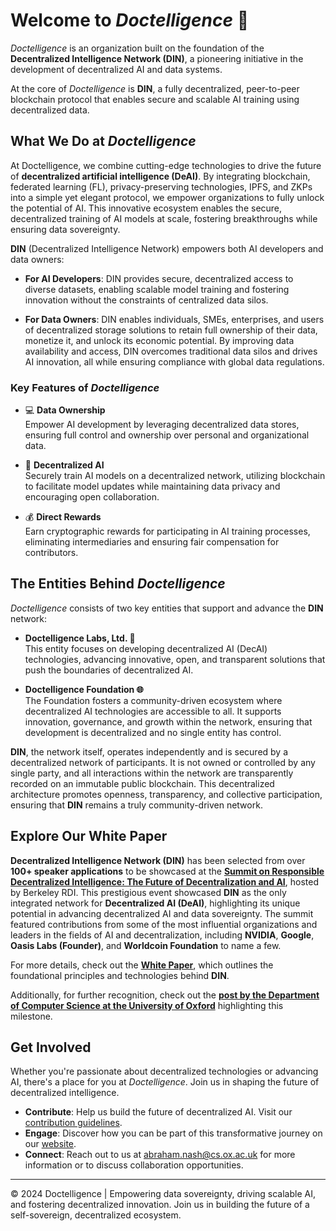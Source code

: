 # Welcome to *Doctelligence* 🚀

*Doctelligence* is an organization built on the foundation of the **Decentralized Intelligence Network (DIN)**, a pioneering initiative in the development of decentralized AI and data systems.

At the core of *Doctelligence* is **DIN**, a fully decentralized, peer-to-peer blockchain protocol that enables secure and scalable AI training using decentralized data.

## What We Do at *Doctelligence*

At Doctelligence, we combine cutting-edge technologies to drive the future of **decentralized artificial intelligence (DeAI)**. By integrating blockchain, federated learning (FL), privacy-preserving technologies, IPFS, and ZKPs into a simple yet elegant protocol, we empower organizations to fully unlock the potential of AI. This innovative ecosystem enables the secure, decentralized training of AI models at scale, fostering breakthroughs while ensuring data sovereignty.

**DIN** (Decentralized Intelligence Network) empowers both AI developers and data owners:

- **For AI Developers**: DIN provides secure, decentralized access to diverse datasets, enabling scalable model training and fostering innovation without the constraints of centralized data silos.
  
- **For Data Owners**: DIN enables individuals, SMEs, enterprises, and users of decentralized storage solutions to retain full ownership of their data, monetize it, and unlock its economic potential. By improving data availability and access, DIN overcomes traditional data silos and drives AI innovation, all while ensuring compliance with global data regulations.

### Key Features of *Doctelligence*

- 💻 **Data Ownership**  
  Empower AI development by leveraging decentralized data stores, ensuring full control and ownership over personal and organizational data.

- 🤖 **Decentralized AI**  
  Securely train AI models on a decentralized network, utilizing blockchain to facilitate model updates while maintaining data privacy and encouraging open collaboration.

- 💰 **Direct Rewards**  
  Earn cryptographic rewards for participating in AI training processes, eliminating intermediaries and ensuring fair compensation for contributors.

## The Entities Behind *Doctelligence*

*Doctelligence* consists of two key entities that support and advance the **DIN** network:

- **Doctelligence Labs, Ltd. 🔬**  
  This entity focuses on developing decentralized AI (DecAI) technologies, advancing innovative, open, and transparent solutions that push the boundaries of decentralized AI.

- **Doctelligence Foundation 🌐**  
  The Foundation fosters a community-driven ecosystem where decentralized AI technologies are accessible to all. It supports innovation, governance, and growth within the network, ensuring that development is decentralized and no single entity has control.

**DIN**, the network itself, operates independently and is secured by a decentralized network of participants. It is not owned or controlled by any single party, and all interactions within the network are transparently recorded on an immutable public blockchain. This decentralized architecture promotes openness, transparency, and collective participation, ensuring that **DIN** remains a truly community-driven network.

## Explore Our White Paper

**Decentralized Intelligence Network (DIN)** has been selected from over **100+ speaker applications** to be showcased at the **[Summit on Responsible Decentralized Intelligence: The Future of Decentralization and AI](https://rdi.berkeley.edu/events/decentralizationaisummit24)**, hosted by Berkeley RDI. This prestigious event showcased **DIN** as the only integrated network for **Decentralized AI (DeAI)**, highlighting its unique potential in advancing decentralized AI and data sovereignty. The summit featured contributions from some of the most influential organizations and leaders in the fields of AI and decentralization, including **NVIDIA**, **Google**, **Oasis Labs (Founder)**, and **Worldcoin Foundation** to name a few.

For more details, check out the **[White Paper](https://github.com/Doctelligence/White-Paper/blob/main/Decentralized%20Intelligence%20Network%20(DIN).pdf)**, which outlines the foundational principles and technologies behind **DIN**.

Additionally, for further recognition, check out the **[post by the Department of Computer Science at the University of Oxford](https://www.linkedin.com/feed/update/urn:li:activity:7229826012803395584/)** highlighting this milestone.


## Get Involved

Whether you're passionate about decentralized technologies or advancing AI, there's a place for you at *Doctelligence*. Join us in shaping the future of decentralized intelligence.

- **Contribute**: Help us build the future of decentralized AI. Visit our [contribution guidelines](https://github.com/Doctelligence/DIN-Protocol-Proposals-DPP).
- **Engage**: Discover how you can be part of this transformative journey on our [website](https://doctelligence.github.io).
- **Connect**: Reach out to us at [abraham.nash@cs.ox.ac.uk](mailto:abraham.nash@cs.ox.ac.uk) for more information or to discuss collaboration opportunities.

---

© 2024 Doctelligence | Empowering data sovereignty, driving scalable AI, and fostering decentralized innovation. Join us in building the future of a self-sovereign, decentralized ecosystem.
